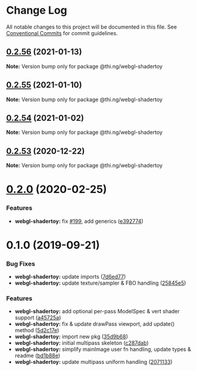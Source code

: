 # Change Log

All notable changes to this project will be documented in this file.
See [Conventional Commits](https://conventionalcommits.org) for commit guidelines.

## [0.2.56](https://github.com/thi-ng/umbrella/compare/@thi.ng/webgl-shadertoy@0.2.55...@thi.ng/webgl-shadertoy@0.2.56) (2021-01-13)

**Note:** Version bump only for package @thi.ng/webgl-shadertoy





## [0.2.55](https://github.com/thi-ng/umbrella/compare/@thi.ng/webgl-shadertoy@0.2.54...@thi.ng/webgl-shadertoy@0.2.55) (2021-01-10)

**Note:** Version bump only for package @thi.ng/webgl-shadertoy





## [0.2.54](https://github.com/thi-ng/umbrella/compare/@thi.ng/webgl-shadertoy@0.2.53...@thi.ng/webgl-shadertoy@0.2.54) (2021-01-02)

**Note:** Version bump only for package @thi.ng/webgl-shadertoy





## [0.2.53](https://github.com/thi-ng/umbrella/compare/@thi.ng/webgl-shadertoy@0.2.52...@thi.ng/webgl-shadertoy@0.2.53) (2020-12-22)

**Note:** Version bump only for package @thi.ng/webgl-shadertoy





# [0.2.0](https://github.com/thi-ng/umbrella/compare/@thi.ng/webgl-shadertoy@0.1.4...@thi.ng/webgl-shadertoy@0.2.0) (2020-02-25)


### Features

* **webgl-shadertoy:** fix [#199](https://github.com/thi-ng/umbrella/issues/199), add generics ([e392774](https://github.com/thi-ng/umbrella/commit/e392774945e4d29f145dba2fd17f99919b2c5fd5))





# 0.1.0 (2019-09-21)

### Bug Fixes

* **webgl-shadertoy:** update imports ([7d6ed77](https://github.com/thi-ng/umbrella/commit/7d6ed77))
* **webgl-shadertoy:** update texture/sampler & FBO handling ([25845e5](https://github.com/thi-ng/umbrella/commit/25845e5))

### Features

* **webgl-shadertoy:** add optional per-pass ModelSpec & vert shader support ([a45725a](https://github.com/thi-ng/umbrella/commit/a45725a))
* **webgl-shadertoy:** fix & update drawPass viewport, add update() method ([5d2c17e](https://github.com/thi-ng/umbrella/commit/5d2c17e))
* **webgl-shadertoy:** import new pkg ([35d9b68](https://github.com/thi-ng/umbrella/commit/35d9b68))
* **webgl-shadertoy:** initial multipass skeleton ([c287dab](https://github.com/thi-ng/umbrella/commit/c287dab))
* **webgl-shadertoy:** simplify mainImage user fn handling, update types & readme ([bd1b88e](https://github.com/thi-ng/umbrella/commit/bd1b88e))
* **webgl-shadertoy:** update multipass uniform handling ([2071133](https://github.com/thi-ng/umbrella/commit/2071133))
